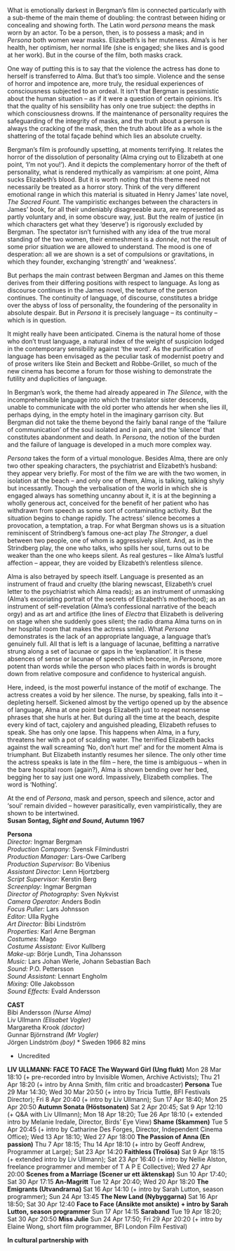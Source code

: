 
What is emotionally darkest in Bergman’s film is connected particularly with a sub-theme of the main theme of doubling: the contrast between hiding or concealing and showing forth. The Latin word _persona_ means the mask worn by an actor. To be a person, then, is to possess a mask; and in _Persona_ both women wear masks. Elizabeth’s is her muteness. Alma’s is her health, her optimism, her normal life (she is engaged; she likes and is good at her work). But in the course of the film, both masks crack.

One way of putting this is to say that the violence the actress has done to herself is transferred to Alma. But that’s too simple. Violence and the sense of horror and impotence are, more truly, the residual experiences of consciousness subjected to an ordeal. It isn’t that Bergman is pessimistic about the human situation – as if it were a question of certain opinions. It’s that the quality of his sensibility has only one true subject: the depths in which consciousness drowns. If the maintenance of personality requires the safeguarding of the integrity of masks, and the truth about a person is always the cracking of the mask, then the truth about life as a whole is the shattering of the total façade behind which lies an absolute cruelty.

Bergman’s film is profoundly upsetting, at moments terrifying. It relates the horror of the dissolution of personality (Alma crying out to Elizabeth at one point, ‘I’m not you!’). And it depicts the complementary horror of the theft of personality, what is rendered mythically as vampirism: at one point, Alma sucks Elizabeth’s blood. But it is worth noting that this theme need not necessarily be treated as a horror story. Think of the very different emotional range in which this material is situated in Henry James’ late novel, _The Sacred Fount_. The vampiristic exchanges between the characters in James’ book, for all their undeniably disagreeable aura, are represented as partly voluntary and, in some obscure way, just. But the realm of justice (in which characters get what they ‘deserve’) is rigorously excluded by Bergman. The spectator isn’t furnished with any idea of the true moral standing of the two women, their enmeshment is a _donnée_, not the result of some prior situation we are allowed to understand. The mood is one of desperation: all we are shown is a set of compulsions or gravitations, in which they founder, exchanging ‘strength’ and ‘weakness’.

But perhaps the main contrast between Bergman and James on this theme derives from their differing positions with respect to language. As long as discourse continues in the James novel, the texture of the person continues. The continuity of language, of discourse, constitutes a bridge over the abyss of loss of personality, the foundering of the personality in absolute despair. But in _Persona_ it is precisely language – its continuity – which is in question.

It might really have been anticipated. Cinema is the natural home of those who don’t trust language, a natural index of the weight of suspicion lodged in the contemporary sensibility against ‘the word’. As the purification of language has been envisaged as the peculiar task of modernist poetry and of prose writers like Stein and Beckett and Robbe-Grillet, so much of the new cinema has become a forum for those wishing to demonstrate the futility and duplicities of language.

In Bergman’s work, the theme had already appeared in _The Silence_, with the incomprehensible language into which the translator sister descends, unable to communicate with the old porter who attends her when she lies ill, perhaps dying, in the empty hotel in the imaginary garrison city. But Bergman did not take the theme beyond the fairly banal range of the ‘failure of communication’ of the soul isolated and in pain, and the ‘silence’ that constitutes abandonment and death. In _Persona_, the notion of the burden and the failure of language is developed in a much more complex way.

_Persona_ takes the form of a virtual monologue. Besides Alma, there are only two other speaking characters, the psychiatrist and Elizabeth’s husband: they appear very briefly. For most of the film we are with the two women, in isolation at the beach – and only one of them, Alma, is talking, talking shyly but incessantly. Though the verbalisation of the world in which she is engaged always has something uncanny about it, it is at the beginning a wholly generous act, conceived for the benefit of her patient who has withdrawn from speech as some sort of contaminating activity. But the situation begins to change rapidly. The actress’ silence becomes a provocation, a temptation, a trap. For what Bergman shows us is a situation reminiscent of Strindberg’s famous one-act play _The Stronger_, a duel between two people, one of whom is aggressively silent. And, as in the Strindberg play, the one who talks, who spills her soul, turns out to be weaker than the one who keeps silent. As real gestures – like Alma’s lustful affection – appear, they are voided by Elizabeth’s relentless silence.

Alma is also betrayed by speech itself. Language is presented as an instrument of fraud and cruelty (the blaring newscast, Elizabeth’s cruel letter to the psychiatrist which Alma reads); as an instrument of unmasking (Alma’s excoriating portrait of the secrets of Elizabeth’s motherhood); as an instrument of self-revelation (Alma’s confessional narrative of the beach orgy) and as art and artifice (the lines of _Electra_ that Elizabeth is delivering on stage when she suddenly goes silent; the radio drama Alma turns on in her hospital room that makes the actress smile). What _Persona_ demonstrates is the lack of an appropriate language, a language that’s genuinely full. All that is left is a language of lacunae, befitting a narrative strung along a set of lacunae or gaps in the ‘explanation’. It is these absences of sense or lacunae of speech which become, in _Persona_, more potent than words while the person who places faith in words is brought down from relative composure and confidence to hysterical anguish.

Here, indeed, is the most powerful instance of the motif of exchange. The actress creates a void by her silence. The nurse, by speaking, falls into it – depleting herself. Sickened almost by the vertigo opened up by the absence of language, Alma at one point begs Elizabeth just to repeat nonsense phrases that she hurls at her. But during all the time at the beach, despite every kind of tact, cajolery and anguished pleading, Elizabeth refuses to speak. She has only one lapse. This happens when Alma, in a fury, threatens her with a pot of scalding water. The terrified Elizabeth backs against the wall screaming ‘No, don’t hurt me!’ and for the moment Alma is triumphant. But Elizabeth instantly resumes her silence. The only other time the actress speaks is late in the film – here, the time is ambiguous – when in the bare hospital room (again?), Alma is shown bending over her bed, begging her to say just one word. Impassively, Elizabeth complies. The word is ‘Nothing’.

At the end of _Persona_, mask and person, speech and silence, actor and ‘soul’ remain divided – however parasitically, even vampiristically, they are shown to be intertwined.<br>
**Susan Sontag, _Sight and Sound_, Autumn 1967**<br>

**Persona**<br>
_Director:_ Ingmar Bergman<br>
_Production Company:_ Svensk Filmindustri<br>
_Production Manager:_ Lars-Owe Carlberg<br>
_Production Supervisor:_ Bo Vibenius<br>
_Assistant Director:_ Lenn Hjortzberg<br>
_Script Supervisor:_ Kerstin Berg<br>
_Screenplay:_ Ingmar Bergman<br>
_Director of Photography:_ Sven Nykvist<br>
_Camera Operator:_ Anders Bodin<br>
_Focus Puller:_ Lars Johnsson<br>
_Editor:_ Ulla Ryghe<br>
_Art Director:_ Bibi Lindström<br>
_Properties:_ Karl Arne Bergman<br>
_Costumes:_ Mago<br>
_Costume Assistant:_ Eivor Kullberg<br>
_Make-up:_ Börje Lundh, Tina Johansson<br>
_Music:_ Lars Johan Werle, Johann Sebastian Bach<br>
_Sound:_ P.O. Pettersson<br>
_Sound Assistant:_ Lennart Engholm<br>
_Mixing:_ Olle Jakobsson<br>
_Sound Effects:_ Evald Andersson<br>

**CAST**<br>
Bibi Andersson _(Nurse Alma)_<br>
Liv Ullmann _(Elisabet Vogler)_<br>
Margaretha Krook _(doctor)_<br>
Gunnar Björnstrand _(Mr Vogler)_<br>
Jörgen Lindström _(boy)_ *
Sweden 1966
82 mins

* Uncredited

**LIV ULLMANN: FACE TO FACE**
**The Wayward Girl (Ung flukt)**
Mon 28 Mar 18:10 (+ pre-recorded intro by Invisible Women, Archive Activists); Thu 21 Apr 18:20 (+ intro by Anna Smith, film critic and broadcaster)
**Persona**
Tue 29 Mar 14:30; Wed 30 Mar 20:50 (+ intro by Tricia Tuttle, BFI Festivals Director); Fri 8 Apr 20:40 (+ intro by Liv Ullmann); Sun 17 Apr 18:40; Mon 25 Apr 20:50
**Autumn Sonata (Höstsonaten)**
Sat 2 Apr 20:45; Sat 9 Apr 12:10 (+ Q&A with Liv Ullmann); Mon 18 Apr 18:20; Tue 26 Apr 18:10 (+ extended intro by Melanie Iredale, Director, Birds’ Eye View)
**Shame (Skammen)**
Tue 5 Apr 20:45 (+ intro by Catharine Des Forges, Director, Independent Cinema Office); Wed 13 Apr 18:10; Wed 27 Apr 18:00
**The Passion of Anna (En passion)**
Thu 7 Apr 18:15; Thu 14 Apr 18:10 (+ intro by Geoff Andrew, Programmer at Large); Sat 23 Apr 14:20
**Faithless (Trolösa)**
Sat 9 Apr 18:15 (+ extended intro by Liv Ullmann); Sat 23 Apr 16:40 (+ intro by Nellie Alston, freelance programmer and member of T A P E Collective); Wed 27 Apr 20:00
**Scenes from a Marriage (Scener ur ett äktenskap)**
Sun 10 Apr 17:40; Sat 30 Apr 17:15
**An-Magritt**
Tue 12 Apr 20:40; Wed 20 Apr 18:20
**The Emigrants (Utvandrarna)**
Sat 16 Apr 14:10 (+ intro by Sarah Lutton, season programmer); Sun 24 Apr 13:45
**The New Land (Nybyggarna)**
Sat 16 Apr 18:50; Sat 30 Apr 12:40
**Face to Face (Ansikte mot ansikte) + intro by Sarah Lutton, season programmer**
Sun 17 Apr 14:15
**Saraband**
Tue 19 Apr 18:20; Sat 30 Apr 20:50
**Miss Julie**
Sun 24 Apr 17:50; Fri 29 Apr 20:20 (+ intro by Elaine Wong, short film programmer, BFI London Film Festival)

**In cultural partnership with**

<!--stackedit_data:
eyJoaXN0b3J5IjpbLTczNzg2Mzk1NF19
-->